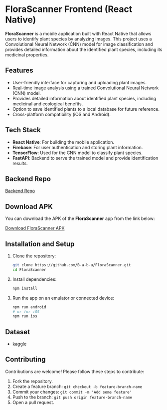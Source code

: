 # FloraScanner Frontend (React Native)

**FloraScanner** is a mobile application built with React Native that allows users to identify plant species by analyzing images. This project uses a Convolutional Neural Network (CNN) model for image classification and provides detailed information about the identified plant species, including its medicinal properties.

## Features

- User-friendly interface for capturing and uploading plant images.
- Real-time image analysis using a trained Convolutional Neural Network (CNN) model.
- Provides detailed information about identified plant species, including medicinal and ecological benefits.
- Option to save identified plants to a local database for future reference.
- Cross-platform compatibility (iOS and Android).
  
## Tech Stack

- **React Native**: For building the mobile application.
- **Firebase**: For user authentication and storing plant information.
- **TensorFlow**: Used for the CNN model to classify plant species.
- **FastAPI**: Backend to serve the trained model and provide identification results.

## Backend Repo
[Backend Repo](https://github.com/B-a-b-u/FloraScannerApi.git)

## Download APK

You can download the APK of the **FloraScanner** app from the link below:

[Download FloraScanner APK](https://drive.google.com/file/d/10CFdDvwO7A4GwnZm5gEauvPJAEpvNCaQ/view?usp=sharing)

## Installation and Setup

1. Clone the repository:
    ```bash
    git clone https://github.com/B-a-b-u/FloraScanner.git
    cd FloraScanner
    ```

2. Install dependencies:
    ```bash
    npm install
    ```

3. Run the app on an emulator or connected device:
    ```bash
    npm run android
    # or for iOS
    npm run ios
    ```
## Dataset
- [kaggle](https://www.kaggle.com/datasets/aryashah2k/indian-medicinal-leaves-dataset)

## Contributing

Contributions are welcome! Please follow these steps to contribute:

1. Fork the repository.
2. Create a feature branch: `git checkout -b feature-branch-name`
3. Commit your changes: `git commit -m 'Add some feature'`
4. Push to the branch: `git push origin feature-branch-name`
5. Open a pull request.
